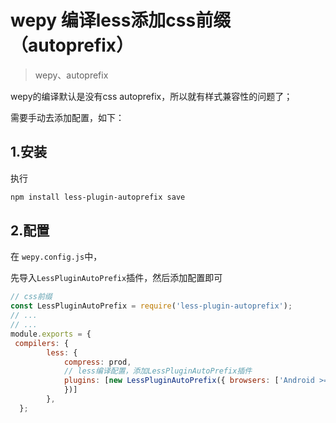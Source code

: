 # wepy 编译less添加css前缀（autoprefix）

> wepy、autoprefix

wepy的编译默认是没有css autoprefix，所以就有样式兼容性的问题了；

需要手动去添加配置，如下：

## 1.安装

执行

```bash
npm install less-plugin-autoprefix save
```

## 2.配置

在 `wepy.config.js`中，

先导入`LessPluginAutoPrefix`插件，然后添加配置即可

```javascript
// css前缀
const LessPluginAutoPrefix = require('less-plugin-autoprefix');
// ...
// ...
module.exports = {
 compilers: {
        less: {
            compress: prod,
            // less编译配置，添加LessPluginAutoPrefix插件
            plugins: [new LessPluginAutoPrefix({ browsers: ['Android >= 2.3', 'Chrome > 20', 'iOS >= 6'] 				   
            })]
        },
  };
  
```
